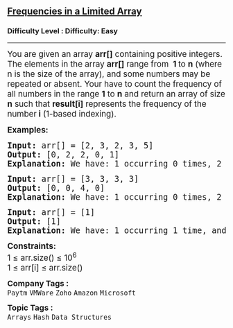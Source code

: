 <h2><a href="https://www.geeksforgeeks.org/problems/frequency-of-array-elements-1587115620/1?page=1&category=Arrays&difficulty=Easy&sortBy=submissions">Frequencies in a Limited Array</a></h2><h3>Difficulty Level : Difficulty: Easy</h3><hr><div class="problems_problem_content__Xm_eO"><p><span style="font-size: 14pt;">You are given an array <strong>arr[]</strong>&nbsp;c</span><span style="font-size: 14pt;">ontaining positive integers. The elements in the array&nbsp;</span><strong style="font-size: 18.6667px;">arr[]</strong><span style="font-size: 14pt;"> range from&nbsp;<strong> 1 </strong></span><span style="font-size: 14pt;">to <strong>n</strong></span><span style="font-size: 14pt;"> (where n </span><span style="font-size: 14pt;">is the size of the array), and some numbers may be repeated or absent. Your have to count the frequency of all numbers in the range <strong>1</strong> </span><span style="font-size: 14pt;">to <strong>n</strong> </span><span style="font-size: 14pt;">and return an array of size <strong>n</strong> </span><span style="font-size: 14pt;">such that&nbsp;<strong>result[i]</strong>&nbsp;r</span><span style="font-size: 14pt;">epresents the frequency of the number<strong> i</strong> </span><span style="font-size: 14pt;">(1-based indexing).</span></p>
<p><span style="font-size: 14pt;"><strong>Examples:</strong></span></p>
<pre><span style="font-size: 14pt;"><strong>Input: </strong>arr[] = [2, 3, 2, 3, 5]
<strong>Output:</strong> [0, 2, 2, 0, 1]<br><strong>Explanation: </strong>We have: 1 occurring 0 times, 2 occurring 2 times, 3 occurring 2 times, 4 occurring 0 times, and 5 occurring 1 time.</span></pre>
<pre><span style="font-size: 14pt;"><strong>Input: </strong>arr[] = [3, 3, 3, 3]
<strong>Output: </strong>[0, 0, 4, 0]<strong>
Explanation: </strong>We have: 1 occurring 0 times, 2 occurring 0 times, 3 occurring 4 times, and 4 occurring 0 times.</span></pre>
<pre><span style="font-size: 14pt;"><strong>Input: </strong>arr[] = [1]
<strong>Output: </strong>[1]<strong>
Explanation: </strong>We have: 1 occurring 1 time, and there are no other numbers between 1 and the size of the array.</span></pre>
<p><span style="font-size: 14pt;"><strong>Constraints:</strong><br>1 ≤ arr.size() ≤ 10<sup>6</sup><br>1&nbsp;≤&nbsp;arr[i]&nbsp;≤ arr.size()</span></p></div><p><span style=font-size:18px><strong>Company Tags : </strong><br><code>Paytm</code>&nbsp;<code>VMWare</code>&nbsp;<code>Zoho</code>&nbsp;<code>Amazon</code>&nbsp;<code>Microsoft</code>&nbsp;<br><p><span style=font-size:18px><strong>Topic Tags : </strong><br><code>Arrays</code>&nbsp;<code>Hash</code>&nbsp;<code>Data Structures</code>&nbsp;